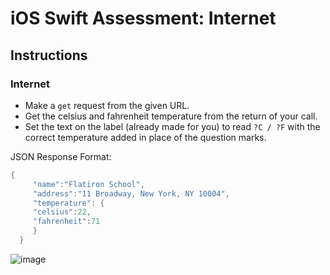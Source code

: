 # iOS Swift Assessment: Internet


## Instructions

### Internet

* Make a `get` request from the given URL.
* Get the celsius and fahrenheit temperature from the return of your call.
* Set the text on the label (already made for you) to read `?C / ?F` with the correct temperature added in place of the question marks.  


JSON Response Format:

```Swift
{
     "name":"Flatiron School",
     "address":"11 Broadway, New York, NY 10004",
     "temperature": {
     "celsius":22,
     "fahrenheit":71
     }
  }
```

 ![image](https://cloud.githubusercontent.com/assets/15805090/17265007/3caff806-55b9-11e6-85ba-f4b848015873.gif)

